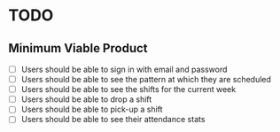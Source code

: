 TODO
====

Minimum Viable Product
----------------------
- [ ] Users should be able to sign in with email and password
- [ ] Users should be able to see the pattern at which they are scheduled
- [ ] Users should be able to see the shifts for the current week
- [ ] Users should be able to drop a shift
- [ ] Users should be able to pick-up a shift
- [ ] Users should be able to see their attendance stats
